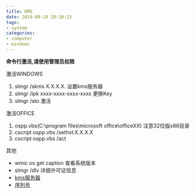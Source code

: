 ```yaml
---
title: KMS
date: 2019-09-18 20:10:13
tags: 
- system
categories: 
- computer
- windows
---
```

**命令行激活,请使用管理员权限**

激活WINDOWS
1. slmgr /skms X.X.X.X. 设置kms服务器
2. slmgr /ipk xxxx-xxxx-xxxx-xxxx 更换Key
3. slmgr /ato 激活

激活OFFICE
1. ospp.vbs(C:\program files\microsoft office\officeXX) 注意32位版x86目录
2. cscript ospp.vbs /sethst:X.X.X.X
3. cscript ospp.vbs /act

其他
* wmic os get caption 查看系统版本
* slmgr /dlv 详细许可证信息
* [kms服务器](https://github.com/Wind4/vlmcsd)
* [序列号](https://docs.microsoft.com/en-us/windows-server/get-started/kmsclientkeys)


